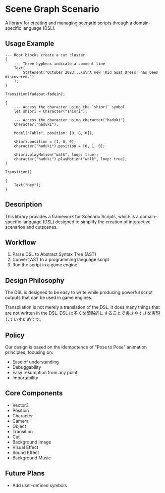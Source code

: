 # Scene Graph Scenario

A library for creating and managing scenario scripts through a domain-specific language (DSL).

## Usage Example

```
--- Root blocks create a cut cluster
{
    --- Three hyphens indicate a comment line
    Text(
        Statement("October 2023...\n\nA new 'Kid Goat Dress' has been discovered.")
    );
}

Transition(fadeout-fadein);

{
    --- Access the character using the `shiori` symbol
    let shiori = Character("shiori");

    --- Access the character using character("haduki")
    Character("haduki");

    Model("Table", position: [0, 0, 0]);

    shiori.position = [1, 0, 0];
    character("haduki").position = [0, 1, 0];

    shiori.playMotion("walk", loop: true);
    character("haduki").playMotion("walk", loop: true);
}

Transition()

{
    Text("Hey");
}
```

## Description

This library provides a framework for Scenario Scripts, which is a domain-specific language (DSL) designed to simplify the creation of interactive scenarios and cutscenes.

## Workflow

1. Parse DSL to Abstract Syntax Tree (AST)
2. Convert AST to a programming language script
3. Run the script in a game engine

## Design Philosophy

The DSL is designed to be easy to write while producing powerful script outputs that can be used in game engines.

Transpilation is not merely a translation of the DSL. It does many things that are not written in the DSL.
DSL は多くを暗黙的にすることで書きやすさを実現していすためです。

## Policy

Our design is based on the idempotence of "Pose to Pose" animation principles, focusing on:

- Ease of understanding
- Debuggability
- Easy resumption from any point
- Importability

## Core Components

- Vector3
- Position
- Character
- Camera
- Object
- Transition
- Cut
- Background Image
- Visual Effect
- Sound Effect
- Background Music

## Future Plans

- Add user-defined symbols